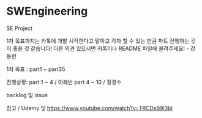 # SWEngineering
SE Project

1차 목표까지는 카톡에 개발 시작한다고 말하고 각자 할 수 있는 만큼 파트 진행하는 것이 좋을 것 같습니다!
다른 의견 있으시면 카톡이나 README 파일에 올려주세요! - 강동현

1차 목표 : part1 ~ part35

진행상황:
part 1 ~ 4  / 이혜빈
part 4 ~ 10 / 정경수


backlog 및 issue


참고 / Udemy 및 https://www.youtube.com/watch?v=TRCDsB9i3bI
